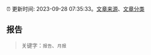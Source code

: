 :alarm_clock: 更新时间: 2023-09-28 07:35:33。[文章来源](/README.md)、[文章分类](/TAGS.md)

## 报告


> 关键字：`报告`、`月报`



